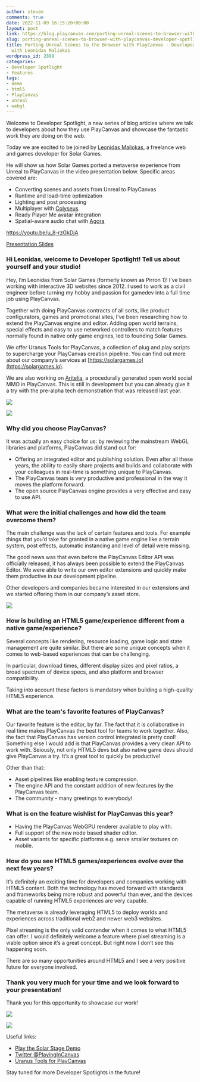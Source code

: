 ```yaml
---
author: steven
comments: true
date: 2022-11-09 16:15:20+00:00
layout: post
link: https://blog.playcanvas.com/porting-unreal-scenes-to-browser-with-playcanvas-developer-spotlight-with-leonidas-maliokas/
slug: porting-unreal-scenes-to-browser-with-playcanvas-developer-spotlight-with-leonidas-maliokas
title: Porting Unreal Scenes to the Browser with PlayCanvas - Developer Spotlight
  with Leonidas Maliokas
wordpress_id: 2899
categories:
- Developer Spotlight
- Features
tags:
- demo
- html5
- PlayCanvas
- unreal
- webgl
---
```





Welcome to Developer Spotlight, a new series of blog articles where we talk to developers about how they use PlayCanvas and showcase the fantastic work they are doing on the web.







Today we are excited to be joined by [Leonidas Maliokas](https://www.linkedin.com/in/leonidas-maliokas-00635a183/), a freelance web and games developer for Solar Games.







He will show us how Solar Games ported a metaverse experience from Unreal to PlayCanvas in the video presentation below. Specific areas covered are:







  * Converting scenes and assets from Unreal to PlayCanvas
  * Runtime and load-time optimization
  * Lighting and post processing
  * Multiplayer with [Colyseus](https://www.colyseus.io/)
  * Ready Player Me avatar integration
  * Spatial-aware audio chat with [Agora](https://www.agora.io/en/)







https://youtu.be/u_8-rzGkDjA








[Presentation Slides](https://blog.playcanvas.com/wp-content/uploads/2022/11/Porting-Unreal-to-the-Browser-with-PlayCanvas-Developer-Spotlight-with-Leonidas-Maliokas-Slides.pdf)







### Hi Leonidas, welcome to Developer Spotlight! Tell us about yourself and your studio!







Hey, I’m Leonidas from Solar Games (formerly known as Pirron 1)! I’ve been working with interactive 3D websites since 2012. I used to work as a civil engineer before turning my hobby and passion for gamedev into a full time job using PlayCanvas.







Together with doing PlayCanvas contracts of all sorts, like product configurators, games and promotional sites, I’ve been researching how to extend the PlayCanvas engine and editor. Adding open world terrains, special effects and easy to use networked controllers to match features normally found in native only game engines, led to founding Solar Games.







We offer Uranus Tools for PlayCanvas, a collection of plug and play scripts to supercharge your PlayCanvas creation pipeline. You can find out more about our company’s services at [https://solargames.io](https://solargames.io).







We are also working on [Aritelia](https://aritelia.io), a procedurally generated open world social MMO in PlayCanvas. This is still in development but you can already give it a try with the pre-alpha tech demonstration that was released last year.









[![](https://blog.playcanvas.com/wp-content/uploads/2022/11/Leonidas-Developer-Spotlight-5.jpg)](https://blog.playcanvas.com/wp-content/uploads/2022/11/Leonidas-Developer-Spotlight-5.jpg)



[![](https://blog.playcanvas.com/wp-content/uploads/2022/11/Leonidas-Developer-Spotlight-1.jpg)](https://blog.playcanvas.com/wp-content/uploads/2022/11/Leonidas-Developer-Spotlight-1.jpg)









### Why did you choose PlayCanvas?







It was actually an easy choice for us: by reviewing the mainstream WebGL libraries and platforms, PlayCanvas did stand out for:







  * Offering an integrated editor and publishing solution. Even after all these years, the ability to easily share projects and builds and collaborate with your colleagues in real-time is something unique to PlayCanvas.
  * The PlayCanvas team is very productive and professional in the way it moves the platform forward.
  * The open source PlayCanvas engine provides a very effective and easy to use API.






### What were the initial challenges and how did the team overcome them?







The main challenge was the lack of certain features and tools. For example things that you’d take for granted in a native game engine like a terrain system, post effects, automatic instancing and level of detail were missing.







The good news was that even before the PlayCanvas Editor API was officially released, it has always been possible to extend the PlayCanvas Editor. We were able to write our own editor extensions and quickly make them productive in our development pipeline.







Other developers and companies became interested in our extensions and we started offering them in our company’s asset store.





[![](https://blog.playcanvas.com/wp-content/uploads/2022/11/Leonidas-Developer-Spotlight-2-1024x576.jpg)](https://blog.playcanvas.com/wp-content/uploads/2022/11/Leonidas-Developer-Spotlight-2.jpg)





### How is building an HTML5 game/experience different from a native game/experience?







Several concepts like rendering, resource loading, game logic and state management are quite similar. But there are some unique concepts when it comes to web-based experiences that can be challenging.







In particular, download times, different display sizes and pixel ratios, a broad spectrum of device specs, and also platform and browser compatibility.







Taking into account these factors is mandatory when building a high-quality HTML5 experience.







### What are the team's favorite features of PlayCanvas?







Our favorite feature is the editor, by far. The fact that it is collaborative in real time makes PlayCanvas the best tool for teams to work together. Also, the fact that PlayCanvas has version control integrated is pretty cool! Something else I would add is that PlayCanvas provides a very clean API to work with. Seiously, not only HTML5 devs but also native game devs should give PlayCanvas a try. It’s a great tool to quickly be productive!







Other than that:







  * Asset pipelines like enabling texture compression.
  * The engine API and the constant addition of new features by the PlayCanvas team.
  * The community - many greetings to everybody!






### What is on the feature wishlist for PlayCanvas this year?







  * Having the PlayCanvas WebGPU renderer available to play with.
  * Full support of the new node based shader editor.
  * Asset variants for specific platforms e.g. serve smaller textures on mobile.






### How do you see HTML5 games/experiences evolve over the next few years?







It’s definitely an exciting time for developers and companies working with HTML5 content. Both the technology has moved forward with standards and frameworks being more robust and powerful than ever, and the devices capable of running HTML5 experiences are very capable.







The metaverse is already leveraging HTML5 to deploy worlds and experiences across traditional web2 and newer web3 websites.







Pixel streaming is the only valid contender when it comes to what HTML5 can offer. I would definitely welcome a feature where pixel streaming is a viable option since it’s a great concept. But right now I don’t see this happening soon.







There are so many opportunities around HTML5 and I see a very positive future for everyone involved.







### Thank you very much for your time and we look forward to your presentation!







Thank you for this opportunity to showcase our work!






[![](https://blog.playcanvas.com/wp-content/uploads/2022/11/Leonidas-Developer-Spotlight-3-1024x576.jpg)](https://blog.playcanvas.com/wp-content/uploads/2022/11/Leonidas-Developer-Spotlight-3.jpg)



[![](https://blog.playcanvas.com/wp-content/uploads/2022/11/Leonidas-Developer-Spotlight-6-1024x576.jpg)](https://blog.playcanvas.com/wp-content/uploads/2022/11/Leonidas-Developer-Spotlight-6.jpg)






Useful links:







  * [Play the Solar Stage Demo](https://solargames.io/demos/solar-stage/)
  * [Twitter @PlayingInCanvas](https://twitter.com/PlayingInCanvas)
  * [Uranus Tools for PlayCanvas](https://solargames.io/tools/)






Stay tuned for more Developer Spotlights in the future!



